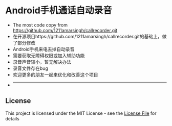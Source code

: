 # Android手机通话自动录音

* The most code copy from https://github.com/1211amarsingh/callrecorder.git
* 在开源项目https://github.com/1211amarsingh/callrecorder.git的基础上，做了部分修改
* Android手机来电去掉自动录音
* 需要获取无障碍权限或加入辅助功能
* 录音声音较小，暂无解决办法
* 录音文件存在bug
* 欢迎更多的朋友一起来优化和改善这个项目
* -------------------------------

## License
This project is licensed under the MIT License - see the [License File](LICENSE) for details